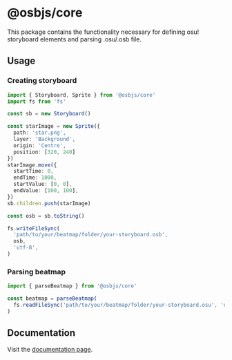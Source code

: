 # @osbjs/core

This package contains the functionality necessary for defining osu! storyboard elements and parsing .osu/.osb file.

## Usage

### Creating storyboard

```ts
import { Storyboard, Sprite } from '@osbjs/core'
import fs from 'fs'

const sb = new Storyboard()

const starImage = new Sprite({
  path: 'star.png',
  layer: 'Background',
  origin: 'Centre',
  position: [320, 240]
})
starImage.move({
  startTime: 0,
  endTime: 1000,
  startValue: [0, 0],
  endValue: [100, 100],
})
sb.children.push(starImage)

const osb = sb.toString()

fs.writeFileSync(
  'path/to/your/beatmap/folder/your-storyboard.osb',
  osb,
  'utf-8',
)
```

### Parsing beatmap

```ts
import { parseBeatmap } from '@osbjs/core'

const beatmap = parseBeatmap(
  fs.readFileSync('path/to/your/beatmap/folder/your-storyboard.osu', 'utf-8'),
)
```

## Documentation

Visit the [documentation page](https://osbjs.vercel.app).
